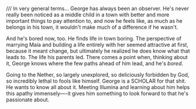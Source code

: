 ///
In very general terms...
George has always been an observer. He's never really been noticed as a middle child in a town with better and more important things to pay attention to, and now he feels like, as much as he belongs in his town, it wouldn't make much of a difference if he wasn't.

And he's bored now, too. He finds life in town boring. The perspective of marrying Maia and building a life entirely with her seemed attractive at first, because it meant change, but ultimately he realized he does know what that leads to. The life his parents led. There comes a point when, thinking about it, George knows where the few paths ahead of him lead, and he's *bored*.

Going to the Nether, so largely unexplored, so deliciously forbidden by God, so incredibly lethal to fools like himself. George is a SCHOLAR for that shit. He wants to know all about it. Meeting Illumina and learning about him helps this apathy immensely—-it gives him something to look forward to that he's passionate about.




















